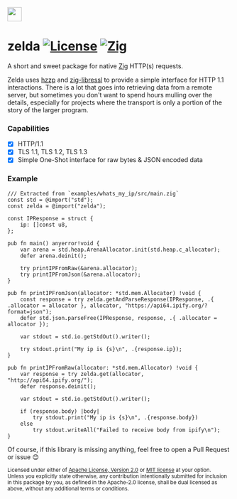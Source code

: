 <img height="32" src="https://upload.wikimedia.org/wikipedia/commons/8/86/Triforce.svg"></img>

zelda [![License](https://img.shields.io/badge/license-MIT-8FBD08.svg)](https://shields.io/) [![Zig](https://img.shields.io/badge/Made_with-Zig-F7A41D.svg)](https://shields.io/)
====
A short and sweet package for native [Zig](https://ziglang.org) HTTP(s) requests.

Zelda uses [hzzp](https://github.com/truemedian/hzzp) and [zig-libressl](https://github.com/haze/zig-libressl) to provide a simple interface for HTTP 1.1 interactions. There is a lot that goes into retrieving data from a remote server, but sometimes you don't want to spend hours mulling over the details, especially for projects where the transport is only a portion of the story of the larger program.

### Capabilities
- [x] HTTP/1.1
- [x] TLS 1.1, TLS 1.2, TLS 1.3
- [x] Simple One-Shot interface for raw bytes & JSON encoded data

### Example
```zig
/// Extracted from `examples/whats_my_ip/src/main.zig`
const std = @import("std");
const zelda = @import("zelda");

const IPResponse = struct {
    ip: []const u8,
};

pub fn main() anyerror!void {
    var arena = std.heap.ArenaAllocator.init(std.heap.c_allocator);
    defer arena.deinit();

    try printIPFromRaw(&arena.allocator);
    try printIPFromJson(&arena.allocator);
}

pub fn printIPFromJson(allocator: *std.mem.Allocator) !void {
    const response = try zelda.getAndParseResponse(IPResponse, .{ .allocator = allocator }, allocator, "https://api64.ipify.org/?format=json");
    defer std.json.parseFree(IPResponse, response, .{ .allocator = allocator });

    var stdout = std.io.getStdOut().writer();

    try stdout.print("My ip is {s}\n", .{response.ip});
}

pub fn printIPFromRaw(allocator: *std.mem.Allocator) !void {
    var response = try zelda.get(allocator, "http://api64.ipify.org/");
    defer response.deinit();

    var stdout = std.io.getStdOut().writer();

    if (response.body) |body|
        try stdout.print("My ip is {s}\n", .{response.body})
    else
        try stdout.writeAll("Failed to receive body from ipify\n");
}
```

Of course, if this library is missing anything, feel free to open a Pull Request or issue 😊

<sup>
Licensed under either of <a href="LICENSE-APACHE">Apache License, Version
2.0</a> or <a href="LICENSE-MIT">MIT license</a> at your option.
</sup>

<br/>

<sub>
Unless you explicitly state otherwise, any contribution intentionally submitted
for inclusion in this package by you, as defined in the Apache-2.0 license, shall
be dual licensed as above, without any additional terms or conditions.
</sub>
